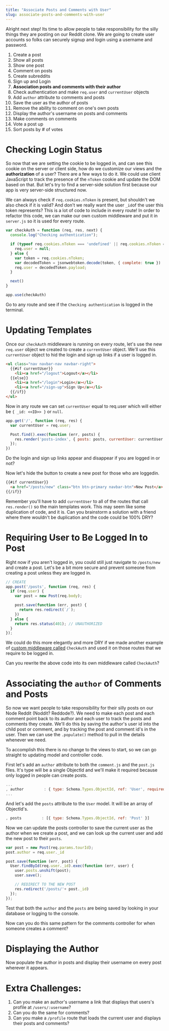 ```yaml
---
title: "Associate Posts and Comments with User"
slug: associate-posts-and-comments-with-user
---
```


Alright next step! Its time to allow people to take responsibility for the silly things they are posting on our Reddit clone. We are going to create user accounts so folks can securely signup and login using a username and password.

1. Create a post
1. Show all posts
1. Show one post
1. Comment on posts
1. Create subreddits
1. Sign up and Login
1. **Association posts and comments with their author**
  1. Check authentication and make `req.user` and `currentUser` objects
  1. Add `author` attribute to comments and posts
  1. Save the user as the author of posts
  1. Remove the ability to comment on one's own posts
  1. Display the author's username on posts and comments
1. Make comments on comments
1. Vote a post up
1. Sort posts by # of votes

# Checking Login Status

So now that we are setting the cookie to be logged in, and can see this cookie on the server or client side, how do we customize our views and the **authorization** of a user? There are a few ways to do it. We could use client JavaScript to track the presence of the `nToken` cookie and update the DOM based on that. But let's try to find a server-side solution first because our app is very server-side structured now.

We can always check if `req.cookies.nToken` is present, but shouldn't we also check if it is valid? And don't we really want the user `_id`of the user this token represents? This is a lot of code to include in every route! In order to refactor this code, we can make our own custom middleware and put it in `server.js` so it is used for every route.

```js
var checkAuth = function (req, res, next) {
  console.log("Checking authentication");

  if (typeof req.cookies.nToken === 'undefined' || req.cookies.nToken === null) {
    req.user = null;
  } else {
    var token = req.cookies.nToken;
    var decodedToken = jsonwebtoken.decode(token, { complete: true }) || {};
    req.user = decodedToken.payload;
  }

  next()
}

app.use(checkAuth)
```

Go to any route and see if the `Checking authentication` is logged in the terminal.


# Updating Templates

Once our `checkAuth` middleware is running on every route, let's use the new `req.user` object we created to create a `currentUser` object. We'll use this `currentUser` object to hid the login and sign up links if a user is logged in.


```html
<ul class="nav navbar-nav navbar-right">
  {{#if currentUser}}
    <li><a href="/logout">Logout</a></li>
  {{else}}
    <li><a href="/login">Login</a></li>
    <li><a href="/sign-up">Sign Up</a></li>
  {{/if}}
</ul>
```

Now in any route we can set `currentUser` equal to req.user which will either be `{ _id: <<ID>> }` or `null`.

```js
app.get('/', function (req, res) {
  var currentUser = req.user;

  Post.find().exec(function (err, posts) {
    res.render('posts-index', { posts: posts, currentUser: currentUser });
  });
})
```

Do the login and sign up links appear and disappear if you are logged in or not?

Now let's hide the button to create a new post for those who are loggedin.

```html
{{#if currentUser}}
  <a href="/posts/new" class="btn btn-primary navbar-btn">New Post</a>
{{/if}}
```

Remember you'll have to add `currentUser` to all of the routes that call `res.render()` so the main templates work. This may seem like some duplication of code, and it is. Can you brainstorm a solution with a friend where there wouldn't be duplication and the code could be 100% DRY?

# Requiring User to Be Logged In to Post

Right now if you aren't logged in, you could still just navigate to `/posts/new` and create a post. Let's be a bit more secure and prevent someone from creating a post unless they are logged in.

```js
// CREATE
app.post('/posts', function (req, res) {
  if (req.user) {
    var post = new Post(req.body);

    post.save(function (err, post) {
      return res.redirect(`/`);
    })
  } else {
    return res.status(401); // UNAUTHORIZED
  }
});
```

We could do this more elegantly and more DRY if we made another example of [custom middleware called](https://expressjs.com/en/guide/writing-middleware.html) `CheckAuth` and used it on those routes that we require to be logged in.

Can you rewrite the above code into its own middleware called `CheckAuth`?

# Associating the `author` of Comments and Posts

So now we want people to take responsibility for their silly posts on our Node Reddit (Noddit? Reddode?). We need to make each post and each comment point back to its author and each user to track the posts and comments they create. We'll do this by saving the author's user id into the child post or comment, and by tracking the post and comment id's in the user. Then we can use the `.populate()` method to pull in the details whenever we need.

To accomplish this there is no change to the views to start, so we can go straight to updating model and controller code.

First let's add an `author` attribute to both the `comment.js` and the `post.js` files. It's type will be a single ObjectId and we'll make it required because only logged in people can create posts.

```js
...
, author         : { type: Schema.Types.ObjectId, ref: 'User', required: true }
...
```

And let's add the `posts` attribute to the `User` model. It will be an array of ObjectId's.

```js
, posts         : [{ type: Schema.Types.ObjectId, ref: 'Post' }]
```

Now we can update the posts controller to save the current user as the author when we create a post, and we can look up the current user and add the new post to their `posts`.

```js
var post = new Post(req.params.tourId);
post.author = req.user._id

post.save(function (err, post) {
  User.findById(req.user._id).exec(function (err, user) {
    user.posts.unshift(post);
    user.save();

    // REDIRECT TO THE NEW POST
    res.redirect('/posts/'+ post._id)
  });
});
```

Test that both the `author` and the `posts` are being saved by looking in your database or logging to the console.

Now can you do this same pattern for the comments controller for when someone creates a comment?

# Displaying the Author

Now populate the author in posts and display their username on every post wherever it appears.

# Extra Challenges:

1. Can you make an author's username a link that displays that users's profile at `/users/:username`?
1. Can you do the same for comments?
1. Can you make a `/profile` route that loads the current user and displays their posts and comments?
